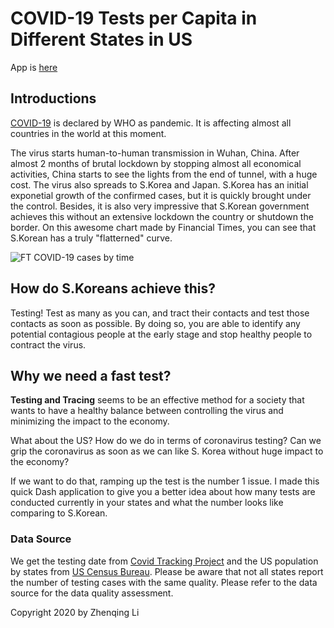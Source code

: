 # COVID-19 Tests per Capita in Different States in US

App is [here](https://covid-19-testing-heroku18.herokuapp.com)

## Introductions

[COVID-19](https://www.who.int/emergencies/diseases/novel-coronavirus-2019) is declared by WHO as pandemic. It is affecting almost
all countries in the world at this moment.

The virus starts human-to-human transmission in Wuhan, China. After almost 2 months of brutal lockdown by stopping almost all economical
activities, China starts to see the lights from the end of tunnel, with a huge cost. The virus also spreads to S.Korea and Japan. S.Korea
has an initial exponetial growth of the confirmed cases, but it is quickly brought under the control. Besides, it is also very impressive that S.Korean government achieves this without an extensive lockdown the country or shutdown the border. On this awesome chart made by Financial Times, you can see that S.Korean has a truly "flatterned" curve.

![FT COVID-19 cases by time](https://www.ft.com/__origami/service/image/v2/images/raw/http%3A%2F%2Fcom.ft.imagepublish.upp-prod-us.s3.amazonaws.com%2F0d6318d6-71fc-11ea-95fe-fcd274e920ca?fit=scale-down&quality=highest&source=next&width=1260)

## How do S.Koreans achieve this?

Testing! Test as many as you can, and tract their contacts and test those contacts as soon as possible. By doing so, you are able to identify any potential contagious people at the early stage and stop healthy people to contract the virus.

## Why we need a fast test?

**Testing and Tracing** seems to be an effective method for a society that wants to have a healthy balance between controlling the virus
and minimizing the impact to the economy.

What about the US? How do we do in terms of coronavirus testing? Can we grip the coronavirus as soon as we can like S. Korea
without huge impact to the economy?

If we want to do that, ramping up the test is the number 1 issue. I made this quick Dash application to give you a better idea about how many tests are conducted currently in your states and what the number looks like comparing to S.Korean.

### Data Source
We get the testing date from [Covid Tracking Project](https://covidtracking.com/api/) and the US population by states
from [US Census Bureau](https://www.census.gov/data/tables/time-series/demo/popest/2010s-state-total.html). Please be
aware that not all states report the number of testing cases with the same quality. Please refer to the data source
for the data quality assessment.

Copyright 2020 by Zhenqing Li
